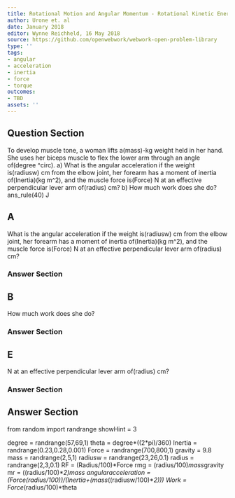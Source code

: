 ```yaml
---
title: Rotational Motion and Angular Momentum - Rotational Kinetic Energy
author: Urone et. al
date: January 2018
editor: Wynne Reichheld, 16 May 2018
source: https://github.com/openwebwork/webwork-open-problem-library
type: ''
tags:
- angular
- acceleration
- inertia
- force
- torque
outcomes:
- TBD
assets: ''
---
```


## Question Section 

To develop muscle tone, a woman lifts a(mass)-kg weight held in her hand. She uses her biceps muscle to flex the lower arm through an angle of(degree ^circ). 
a) What is the angular acceleration if the weight is(radiusw) cm from the elbow joint, her forearm has a moment of inertia of(Inertia)(kg m^2), and the muscle force is(Force) N at an effective perpendicular lever arm of(radius) cm? 
b) How much work does she do?
ans_rule(40) J
## A
What is the angular acceleration if the weight is(radiusw) cm from the elbow joint, her forearm has a moment of inertia of(Inertia)(kg m^2), and the muscle force is(Force) N at an effective perpendicular lever arm of(radius) cm? 
### Answer Section
## B
How much work does she do?
### Answer Section
## E
N at an effective perpendicular lever arm of(radius) cm? 
### Answer Section


## Answer Section

from random import randrange
showHint = 3

degree = randrange(57,69,1)
theta = degree*((2*pi)/360)
Inertia = randrange(0.23,0.28,0.001)
Force = randrange(700,800,1)
gravity = 9.8
mass = randrange(2,5,1)
radiusw = randrange(23,26,0.1)
radius = randrange(2,3,0.1)
RF = (Radius/100)*Force
rmg = (radius/100)*mass*gravity
mr = ((radius/100)**2)*mass
angularacceleration = (Force*(radius/100))/(Inertia+(mass*((radiusw/100)**2)))
Work = Force*(radius/100)*theta
